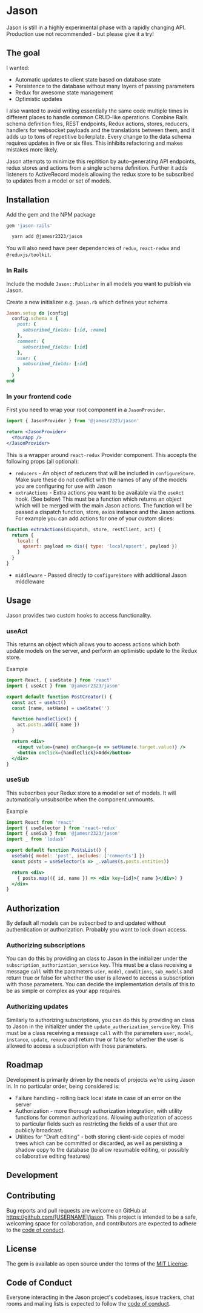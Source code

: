# Jason

Jason is still in a highly experimental phase with a rapidly changing API. Production use not recommended - but please give it a try!

## The goal

I wanted:
 - Automatic updates to client state based on database state
 - Persistence to the database without many layers of passing parameters
 - Redux for awesome state management
 - Optimistic updates

I also wanted to avoid writing essentially the same code multiple times in different places to handle common CRUD-like operations. Combine Rails schema definition files, REST endpoints, Redux actions, stores, reducers, handlers for websocket payloads and the translations between them, and it adds up to tons of repetitive boilerplate. Every change to the data schema requires updates in five or six files. This inhibits refactoring and makes mistakes more likely.

Jason attempts to minimize this repitition by auto-generating API endpoints, redux stores and actions from a single schema definition. Further it adds listeners to ActiveRecord models allowing the redux store to be subscribed to updates from a model or set of models.

## Installation

Add the gem and the NPM package

```ruby
gem 'jason-rails'
```

```bash
  yarn add @jamesr2323/jason
```

You will also need have peer dependencies of `redux`, `react-redux` and `@reduxjs/toolkit`.

### In Rails

Include the module `Jason::Publisher` in all models you want to publish via Jason.

Create a new initializer e.g. `jason.rb` which defines your schema

```ruby
Jason.setup do |config|
  config.schema = {
    post: {
      subscribed_fields: [:id, :name]
    },
    comment: {
      subscribed_fields: [:id]
    },
    user: {
      subscribed_fields: [:id]
    }
  }
end
```

### In your frontend code

First you need to wrap your root component in a `JasonProvider`.

```jsx
import { JasonProvider } from '@jamesr2323/jason'

return <JasonProvider>
  <YourApp />
</JasonProvider>
```

This is a wrapper around `react-redux` Provider component. This accepts the following props (all optional):

- `reducers` - An object of reducers that will be included in `configureStore`. Make sure these do not conflict with the names of any of the models you are configuring for use with Jason
- `extraActions` - Extra actions you want to be available via the `useAct` hook. (See below)
This must be a function which returns an object which will be merged with the main Jason actions. The function will be passed a dispatch function, store, axios instance and the Jason actions. For example you can add actions for one of your custom slices:

```js
function extraActions(dispatch, store, restClient, act) {
  return {
    local: {
      upsert: payload => dis({ type: 'local/upsert', payload })
    }
  }
}
```

- `middleware` - Passed directly to `configureStore` with additional Jason middleware

## Usage
Jason provides two custom hooks to access functionality.

### useAct
This returns an object which allows you to access actions which both update models on the server, and perform an optimistic update to the Redux store.

Example
```jsx
import React, { useState } from 'react'
import { useAct } from '@jamesr2323/jason'

export default function PostCreator() {
  const act = useAct()
  const [name, setName] = useState('')

  function handleClick() {
    act.posts.add({ name })
  }

  return <div>
    <input value={name} onChange={e => setName(e.target.value)} />
    <button onClick={handleClick}>Add</button>
  </div>
}
```

### useSub
This subscribes your Redux store to a model or set of models. It will automatically unsubscribe when the component unmounts.

Example
```jsx
import React from 'react'
import { useSelector } from 'react-redux'
import { useSub } from '@jamesr2323/jason'
import _ from 'lodash'

export default function PostsList() {
  useSub({ model: 'post', includes: ['comments'] })
  const posts = useSelector(s => _.values(s.posts.entities))

  return <div>
    { posts.map(({ id, name }) => <div key={id}>{ name }</div>) }
  </div>
}
```

## Authorization

By default all models can be subscribed to and updated without authentication or authorization. Probably you want to lock down access.

### Authorizing subscriptions
You can do this by providing an class to Jason in the initializer under the `subscription_authorization_service` key. This must be a class receiving a message `call` with the parameters `user`, `model`, `conditions`, `sub_models` and return true or false for whether the user is allowed to access a subscription with those parameters. You can decide the implementation details of this to be as simple or complex as your app requires.

### Authorizing updates
Similarly to authorizing subscriptions, you can do this by providing an class to Jason in the initializer under the `update_authorization_service` key. This must be a class receiving a message `call` with the parameters `user`, `model`, `instance`, `update`, `remove` and return true or false for whether the user is allowed to access a subscription with those parameters.

## Roadmap

Development is primarily driven by the needs of projects we're using Jason in. In no particular order, being considered is:
- Failure handling - rolling back local state in case of an error on the server
- Authorization - more thorough authorization integration, with utility functions for common authorizations. Allowing authorization of access to particular fields such as restricting the fields of a user that are publicly broadcast.
- Utilities for "Draft editing" - both storing client-side copies of model trees which can be committed or discarded, as well as persisting a shadow copy to the database (to allow resumable editing, or possibly collaborative editing features)

## Development



## Contributing

Bug reports and pull requests are welcome on GitHub at https://github.com/[USERNAME]/jason. This project is intended to be a safe, welcoming space for collaboration, and contributors are expected to adhere to the [code of conduct](https://github.com/[USERNAME]/jason/blob/master/CODE_OF_CONDUCT.md).

## License

The gem is available as open source under the terms of the [MIT License](https://opensource.org/licenses/MIT).

## Code of Conduct

Everyone interacting in the Jason project's codebases, issue trackers, chat rooms and mailing lists is expected to follow the [code of conduct](https://github.com/[USERNAME]/jason/blob/master/CODE_OF_CONDUCT.md).
